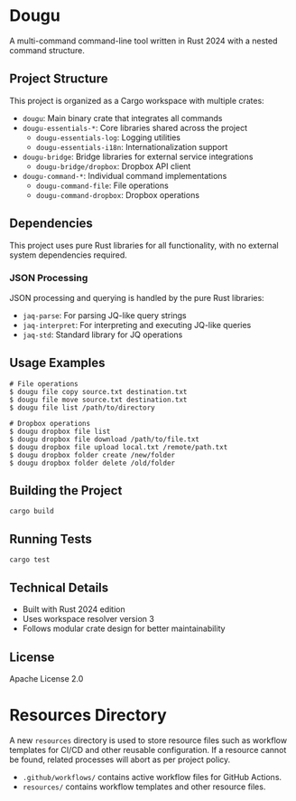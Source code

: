 # Dougu

A multi-command command-line tool written in Rust 2024 with a nested command structure.

## Project Structure

This project is organized as a Cargo workspace with multiple crates:

- `dougu`: Main binary crate that integrates all commands
- `dougu-essentials-*`: Core libraries shared across the project
  - `dougu-essentials-log`: Logging utilities
  - `dougu-essentials-i18n`: Internationalization support
- `dougu-bridge`: Bridge libraries for external service integrations
  - `dougu-bridge/dropbox`: Dropbox API client
- `dougu-command-*`: Individual command implementations
  - `dougu-command-file`: File operations
  - `dougu-command-dropbox`: Dropbox operations

## Dependencies

This project uses pure Rust libraries for all functionality, with no external system dependencies required.

### JSON Processing

JSON processing and querying is handled by the pure Rust libraries:
- `jaq-parse`: For parsing JQ-like query strings
- `jaq-interpret`: For interpreting and executing JQ-like queries
- `jaq-std`: Standard library for JQ operations

## Usage Examples

```
# File operations
$ dougu file copy source.txt destination.txt
$ dougu file move source.txt destination.txt
$ dougu file list /path/to/directory

# Dropbox operations
$ dougu dropbox file list
$ dougu dropbox file download /path/to/file.txt
$ dougu dropbox file upload local.txt /remote/path.txt
$ dougu dropbox folder create /new/folder
$ dougu dropbox folder delete /old/folder
```

## Building the Project

```
cargo build
```

## Running Tests

```
cargo test
```

## Technical Details

- Built with Rust 2024 edition
- Uses workspace resolver version 3
- Follows modular crate design for better maintainability

## License

Apache License 2.0

# Resources Directory

A new `resources` directory is used to store resource files such as workflow templates for CI/CD and other reusable configuration. If a resource cannot be found, related processes will abort as per project policy.

- `.github/workflows/` contains active workflow files for GitHub Actions.
- `resources/` contains workflow templates and other resource files. 